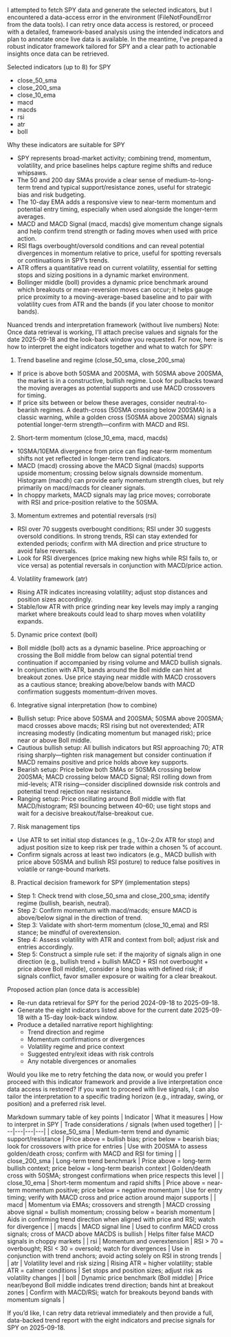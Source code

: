 I attempted to fetch SPY data and generate the selected indicators, but I encountered a data-access error in the environment (FileNotFoundError from the data tools). I can retry once data access is restored, or proceed with a detailed, framework-based analysis using the intended indicators and plan to annotate once live data is available. In the meantime, I’ve prepared a robust indicator framework tailored for SPY and a clear path to actionable insights once data can be retrieved.

Selected indicators (up to 8) for SPY
- close_50_sma
- close_200_sma
- close_10_ema
- macd
- macds
- rsi
- atr
- boll

Why these indicators are suitable for SPY
- SPY represents broad-market activity; combining trend, momentum, volatility, and price baselines helps capture regime shifts and reduce whipsaws.
- The 50 and 200 day SMAs provide a clear sense of medium-to-long-term trend and typical support/resistance zones, useful for strategic bias and risk budgeting.
- The 10-day EMA adds a responsive view to near-term momentum and potential entry timing, especially when used alongside the longer-term averages.
- MACD and MACD Signal (macd, macds) give momentum change signals and help confirm trend strength or fading moves when used with price action.
- RSI flags overbought/oversold conditions and can reveal potential divergences in momentum relative to price, useful for spotting reversals or continuations in SPY’s trends.
- ATR offers a quantitative read on current volatility, essential for setting stops and sizing positions in a dynamic market environment.
- Bollinger middle (boll) provides a dynamic price benchmark around which breakouts or mean-reversion moves can occur; it helps gauge price proximity to a moving-average-based baseline and to pair with volatility cues from ATR and the bands (if you later choose to monitor bands).

Nuanced trends and interpretation framework (without live numbers)
Note: Once data retrieval is working, I’ll attach precise values and signals for the date 2025-09-18 and the look-back window you requested. For now, here is how to interpret the eight indicators together and what to watch for SPY:

1) Trend baseline and regime (close_50_sma, close_200_sma)
- If price is above both 50SMA and 200SMA, with 50SMA above 200SMA, the market is in a constructive, bullish regime. Look for pullbacks toward the moving averages as potential supports and use MACD crossovers for timing.
- If price sits between or below these averages, consider neutral-to-bearish regimes. A death-cross (50SMA crossing below 200SMA) is a classic warning, while a golden cross (50SMA above 200SMA) signals potential longer-term strength—confirm with MACD and RSI.

2) Short-term momentum (close_10_ema, macd, macds)
- 10SMA/10EMA divergence from price can flag near-term momentum shifts not yet reflected in longer-term trend indicators.
- MACD (macd) crossing above the MACD Signal (macds) supports upside momentum; crossing below signals downside momentum. Histogram (macdh) can provide early momentum strength clues, but rely primarily on macd/macds for cleaner signals.
- In choppy markets, MACD signals may lag price moves; corroborate with RSI and price-position relative to the 50SMA.

3) Momentum extremes and potential reversals (rsi)
- RSI over 70 suggests overbought conditions; RSI under 30 suggests oversold conditions. In strong trends, RSI can stay extended for extended periods; confirm with MA direction and price structure to avoid false reversals.
- Look for RSI divergences (price making new highs while RSI fails to, or vice versa) as potential reversals in conjunction with MACD/price action.

4) Volatility framework (atr)
- Rising ATR indicates increasing volatility; adjust stop distances and position sizes accordingly.
- Stable/low ATR with price grinding near key levels may imply a ranging market where breakouts could lead to sharp moves when volatility expands.

5) Dynamic price context (boll)
- Boll middle (boll) acts as a dynamic baseline. Price approaching or crossing the Boll middle from below can signal potential trend continuation if accompanied by rising volume and MACD bullish signals.
- In conjunction with ATR, bands around the Boll middle can hint at breakout zones. Use price staying near middle with MACD crossovers as a cautious stance; breaking above/below bands with MACD confirmation suggests momentum-driven moves.

6) Integrative signal interpretation (how to combine)
- Bullish setup: Price above 50SMA and 200SMA; 50SMA above 200SMA; macd crosses above macds; RSI rising but not overextended; ATR increasing modestly (indicating momentum but managed risk); price near or above Boll middle.
- Cautious bullish setup: All bullish indicators but RSI approaching 70; ATR rising sharply—tighten risk management but consider continuation if MACD remains positive and price holds above key supports.
- Bearish setup: Price below both SMAs or 50SMA crossing below 200SMA; MACD crossing below MACD Signal; RSI rolling down from mid-levels; ATR rising—consider disciplined downside risk controls and potential trend rejection near resistance.
- Ranging setup: Price oscillating around Boll middle with flat MACD/histogram; RSI bouncing between 40–60; use tight stops and wait for a decisive breakout/false-breakout cue.

7) Risk management tips
- Use ATR to set initial stop distances (e.g., 1.0x–2.0x ATR for stop) and adjust position size to keep risk per trade within a chosen % of account.
- Confirm signals across at least two indicators (e.g., MACD bullish with price above 50SMA and bullish RSI posture) to reduce false positives in volatile or range-bound markets.

8) Practical decision framework for SPY (implementation steps)
- Step 1: Check trend with close_50_sma and close_200_sma; identify regime (bullish, bearish, neutral).
- Step 2: Confirm momentum with macd/macds; ensure MACD is above/below signal in the direction of trend.
- Step 3: Validate with short-term momentum (close_10_ema) and RSI stance; be mindful of overextension.
- Step 4: Assess volatility with ATR and context from boll; adjust risk and entries accordingly.
- Step 5: Construct a simple rule set: if the majority of signals align in one direction (e.g., bullish trend + bullish MACD + RSI not overbought + price above Boll middle), consider a long bias with defined risk; if signals conflict, favor smaller exposure or waiting for a clear breakout.

Proposed action plan (once data is accessible)
- Re-run data retrieval for SPY for the period 2024-09-18 to 2025-09-18.
- Generate the eight indicators listed above for the current date 2025-09-18 with a 15-day look-back window.
- Produce a detailed narrative report highlighting:
  - Trend direction and regime
  - Momentum confirmations or divergences
  - Volatility regime and price context
  - Suggested entry/exit ideas with risk controls
  - Any notable divergences or anomalies

Would you like me to retry fetching the data now, or would you prefer I proceed with this indicator framework and provide a live interpretation once data access is restored? If you want to proceed with live signals, I can also tailor the interpretation to a specific trading horizon (e.g., intraday, swing, or position) and a preferred risk level.

Markdown summary table of key points
| Indicator | What it measures | How to interpret in SPY | Trade considerations / signals (when used together) |
|---|---|---|---|
| close_50_sma | Medium-term trend and dynamic support/resistance | Price above = bullish bias; price below = bearish bias; look for crossovers with price for entries | Use with 200SMA to assess golden/death cross; confirm with MACD and RSI for timing |
| close_200_sma | Long-term trend benchmark | Price above = long-term bullish context; price below = long-term bearish context | Golden/death cross with 50SMA; strongest confirmations when price respects this level |
| close_10_ema | Short-term momentum and rapid shifts | Price above = near-term momentum positive; price below = negative momentum | Use for entry timing; verify with MACD cross and price action around major supports |
| macd | Momentum via EMAs; crossovers and strength | MACD crossing above signal = bullish momentum; crossing below = bearish momentum | Aids in confirming trend direction when aligned with price and RSI; watch for divergence |
| macds | MACD signal line | Used to confirm MACD cross signals; cross of MACD above MACDS is bullish | Helps filter false MACD signals in choppy markets |
| rsi | Momentum and overextension | RSI > 70 = overbought; RSI < 30 = oversold; watch for divergences | Use in conjunction with trend anchors; avoid acting solely on RSI in strong trends |
| atr | Volatility level and risk sizing | Rising ATR = higher volatility; stable ATR = calmer conditions | Set stops and position sizes; adjust risk as volatility changes |
| boll | Dynamic price benchmark (Boll middle) | Price near/beyond Boll middle indicates trend direction; bands hint at breakout zones | Confirm with MACD/RSi; watch for breakouts beyond bands with momentum signals |

If you’d like, I can retry data retrieval immediately and then provide a full, data-backed trend report with the eight indicators and precise signals for SPY on 2025-09-18.